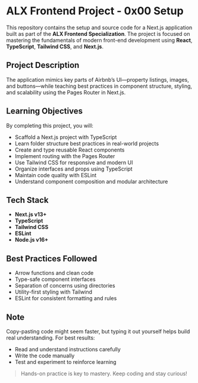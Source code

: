# ALX Frontend Project - 0x00 Setup

This repository contains the setup and source code for a Next.js application built as part of the **ALX Frontend Specialization**. The project is focused on mastering the fundamentals of modern front-end development using **React**, **TypeScript**, **Tailwind CSS**, and **Next.js**.

## Project Description

The application mimics key parts of Airbnb’s UI—property listings, images, and buttons—while teaching best practices in component structure, styling, and scalability using the Pages Router in Next.js.

## Learning Objectives

By completing this project, you will:

- Scaffold a Next.js project with TypeScript
- Learn folder structure best practices in real-world projects
- Create and type reusable React components
- Implement routing with the Pages Router
- Use Tailwind CSS for responsive and modern UI
- Organize interfaces and props using TypeScript
- Maintain code quality with ESLint
- Understand component composition and modular architecture

## Tech Stack

- **Next.js v13+**
- **TypeScript**
- **Tailwind CSS**
- **ESLint**
- **Node.js v16+**

## Best Practices Followed

- Arrow functions and clean code
- Type-safe component interfaces
- Separation of concerns using directories
- Utility-first styling with Tailwind
- ESLint for consistent formatting and rules

## Note

Copy-pasting code might seem faster, but typing it out yourself helps build real understanding. For best results:

- Read and understand instructions carefully
- Write the code manually
- Test and experiment to reinforce learning

> Hands-on practice is key to mastery. Keep coding and stay curious! 

